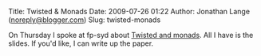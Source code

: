 Title: Twisted & Monads
Date: 2009-07-26 01:22
Author: Jonathan Lange (noreply@blogger.com)
Slug: twisted-monads

On Thursday I spoke at fp-syd about [Twisted and
monads](http://static.mumak.net/Twisted-Monads.pdf). All I have is the
slides. If you'd like, I can write up the paper.

